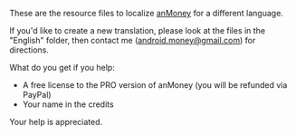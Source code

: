 These are the resource files to localize <a href="https://play.google.com/store/apps/details?id=com.zvasvari.anmoneyp">anMoney</a> for a different language.

If you'd like to create a new translation, please look at the files in the "English" folder, then contact me (android.money@gmail.com) for directions.

What do you get if you help:

- A free license to the PRO version of anMoney (you will be refunded via PayPal)
- Your name in the credits

Your help is appreciated.
